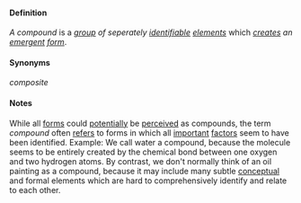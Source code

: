 #### Definition

*A compound* is a *[group](https://github.com/gcassel/Modular-Organization-Terminology/blob/master/terms/group.md) of seperately [identifiable](https://github.com/gcassel/Modular-Organizing-Terminology/blob/master/terms/identify.md) [elements](https://github.com/gcassel/Modular-Organization-Terminology/blob/master/terms/element.md)* which *[creates](https://github.com/gcassel/Modular-Organization-Terminology/blob/master/terms/create.md) an [emergent](https://github.com/gcassel/Modular-Organization-Terminology/blob/master/terms/emergence.md) [form](https://github.com/gcassel/Modular-Organization-Terminology/blob/master/terms/form.md)*. 

#### Synonyms

*composite*

#### Notes

While all [forms](https://github.com/gcassel/Modular-Organizing-Terminology/blob/master/terms/form.md) could [potentially](https://github.com/gcassel/Modular-Organizing-Terminology/blob/master/terms/potential.md) be [perceived](https://github.com/gcassel/Modular-Organizing-Terminology/blob/master/terms/perceive.md) as compounds, the term *compound* often [refers](https://github.com/gcassel/Modular-Organizing-Terminology/blob/master/terms/refer.md) to forms in which all [important](https://github.com/gcassel/Modular-Organization-Terminology/blob/master/terms/importance.md) [factors](https://github.com/gcassel/Modular-Organizing-Terminology/blob/master/terms/factor.md) seem to have been identified.  Example:  We call water a compound, because the molecule seems to be entirely created by the chemical bond between one oxygen and two hydrogen atoms.  By contrast, we don't normally think of an oil painting as a compound, because it may include many subtle [conceptual](https://github.com/gcassel/Modular-Organizing-Terminology/blob/master/terms/concept.md) and formal elements which are hard to comprehensively identify and relate to each other.
